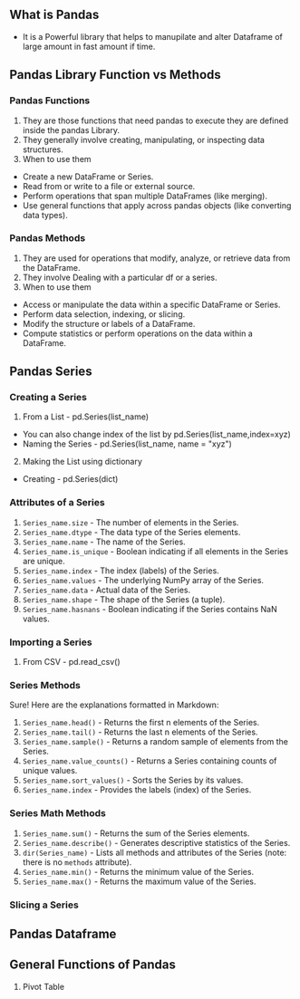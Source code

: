 ## What is Pandas 
- It is a Powerful library that helps to manupilate and alter Dataframe of large amount in fast amount if time.

## Pandas Library Function vs Methods
### Pandas Functions
1. They are those functions that need pandas to execute they are defined inside the pandas Library.
2. They generally involve creating, manipulating, or inspecting data structures.
3. When to use them
  - Create a new DataFrame or Series.
  - Read from or write to a file or external source.
  - Perform operations that span multiple DataFrames (like merging).
  - Use general functions that apply across pandas objects (like converting data types).

### Pandas Methods
1. They are used for operations that modify, analyze, or retrieve data from the DataFrame.
2. They involve Dealing with a particular df or a series.
3. When to use them
  - Access or manipulate the data within a specific DataFrame or Series.
  - Perform data selection, indexing, or slicing.
  - Modify the structure or labels of a DataFrame.
  - Compute statistics or perform operations on the data within a DataFrame.

## Pandas Series

### Creating a Series
1. From a List - pd.Series(list_name)
- You can also change index of the list by pd.Series(list_name,index=xyz)
- Naming the Series - pd.Series(list_name, name = "xyz")

2. Making the List using dictionary
- Creating - pd.Series(dict)

### Attributes of a Series
1. `Series_name.size` - The number of elements in the Series.
2. `Series_name.dtype` - The data type of the Series elements.
3. `Series_name.name` - The name of the Series.
4. `Series_name.is_unique` - Boolean indicating if all elements in the Series are unique.
5. `Series_name.index` - The index (labels) of the Series.
6. `Series_name.values` - The underlying NumPy array of the Series.
7. `Series_name.data` - Actual data of the Series.
8. `Series_name.shape` - The shape of the Series (a tuple).
9. `Series_name.hasnans` - Boolean indicating if the Series contains NaN values.

### Importing a Series
1. From CSV - pd.read_csv()


### Series Methods
Sure! Here are the explanations formatted in Markdown:

1. `Series_name.head()` - Returns the first n elements of the Series.
2. `Series_name.tail()` - Returns the last n elements of the Series.
3. `Series_name.sample()` - Returns a random sample of elements from the Series.
4. `Series_name.value_counts()` - Returns a Series containing counts of unique values.
5. `Series_name.sort_values()` - Sorts the Series by its values.
6. `Series_name.index` - Provides the labels (index) of the Series.

### Series Math Methods

1. `Series_name.sum()` - Returns the sum of the Series elements.
2. `Series_name.describe()` - Generates descriptive statistics of the Series.
3. `dir(Series_name)` - Lists all methods and attributes of the Series (note: there is no `methods` attribute).
4. `Series_name.min()` - Returns the minimum value of the Series.
5. `Series_name.max()` - Returns the maximum value of the Series.


### Slicing a Series


## Pandas Dataframe










## General Functions of Pandas 
1. Pivot Table






















